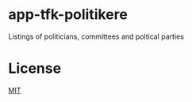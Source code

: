 # app-tfk-politikere

Listings of politicians, committees and poltical parties

# License

 [MIT](LICENSE)
 